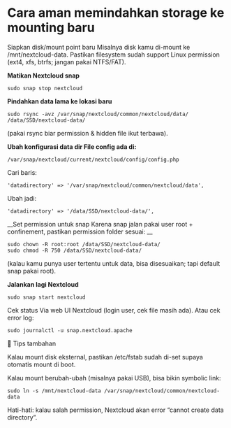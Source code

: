 # Cara aman memindahkan storage ke mounting baru

Siapkan disk/mount point baru
Misalnya disk kamu di-mount ke /mnt/nextcloud-data.
Pastikan filesystem sudah support Linux permission (ext4, xfs, btrfs; jangan pakai NTFS/FAT).

**Matikan Nextcloud snap**
```
sudo snap stop nextcloud
```

__Pindahkan data lama ke lokasi baru__

```
sudo rsync -avz /var/snap/nextcloud/common/nextcloud/data/ /data/SSD/nextcloud-data/
```

(pakai rsync biar permission & hidden file ikut terbawa).

__Ubah konfigurasi data dir
File config ada di:__
```
/var/snap/nextcloud/current/nextcloud/config/config.php
```

Cari baris:

```'datadirectory' => '/var/snap/nextcloud/common/nextcloud/data',```


Ubah jadi:

```'datadirectory' => '/data/SSD/nextcloud-data/',```


__Set permission untuk snap
Karena snap jalan pakai user root + confinement, pastikan permission folder sesuai:
__
```
sudo chown -R root:root /data/SSD/nextcloud-data/
sudo chmod -R 750 /data/SSD/nextcloud-data/
```

(kalau kamu punya user tertentu untuk data, bisa disesuaikan; tapi default snap pakai root).

__Jalankan lagi Nextcloud__
```
sudo snap start nextcloud
```

Cek status
Via web UI Nextcloud (login user, cek file masih ada).
Atau cek error log:
```
sudo journalctl -u snap.nextcloud.apache
```
🔹 Tips tambahan

Kalau mount disk eksternal, pastikan /etc/fstab sudah di-set supaya otomatis mount di boot.

Kalau mount berubah-ubah (misalnya pakai USB), bisa bikin symbolic link:
```
sudo ln -s /mnt/nextcloud-data /var/snap/nextcloud/common/nextcloud-data
```

Hati-hati: kalau salah permission, Nextcloud akan error “cannot create data directory”.

